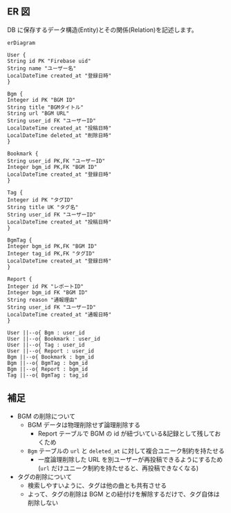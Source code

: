 ## ER 図

DB に保存するデータ構造(Entity)とその関係(Relation)を記述します。

```mermaid
erDiagram

User {
String id PK "Firebase uid"
String name "ユーザー名"
LocalDateTime created_at "登録日時"
}

Bgm {
Integer id PK "BGM ID"
String title "BGMタイトル"
String url "BGM URL"
String user_id FK "ユーザーID"
LocalDateTime created_at "投稿日時"
LocalDateTime deleted_at "削除日時"
}

Bookmark {
String user_id PK,FK "ユーザーID"
Integer bgm_id PK,FK "BGM ID"
LocalDateTime created_at "登録日時"
}

Tag {
Integer id PK "タグID"
String title UK "タグ名"
String user_id FK "ユーザーID"
LocalDateTime created_at "投稿日時"
}

BgmTag {
Integer bgm_id PK,FK "BGM ID"
Integer tag_id PK,FK "タグID"
LocalDateTime created_at "登録日時"
}

Report {
Integer id PK "レポートID"
Integer bgm_id FK "BGM ID"
String reason "通報理由"
String user_id FK "ユーザーID"
LocalDateTime created_at "通報日時"
}

User ||--o{ Bgm : user_id
User ||--o{ Bookmark : user_id
User ||--o{ Tag : user_id
User ||--o{ Report : user_id
Bgm ||--o{ Bookmark : bgm_id
Bgm ||--o{ BgmTag : bgm_id
Bgm ||--o{ Report : bgm_id
Tag ||--o{ BgmTag : tag_id
```

## 補足

- BGM の削除について
  - BGM データは物理削除せず論理削除する
    - Report テーブルで BGM の id が紐づいている&記録として残しておくため
  - `Bgm` テーブルの `url` と `deleted_at` に対して複合ユニーク制約を持たせる
    - 一度論理削除した URL を別ユーザーが再投稿できるようにするため(`url` だけユニーク制約を持たせると、再投稿できなくなる)
- タグの削除について
  - 検索しやすいように、タグは他の曲とも共有させる
  - よって、タグの削除は BGM との紐付けを解除するだけで、タグ自体は削除しない
